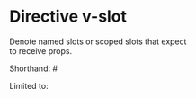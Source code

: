 # Directive v-slot

Denote named slots or scoped slots that expect  
to receive props.  

Shorthand: #  

Limited to:  
    <template>
    components (for a lone default slot with props)

```js
<!-- Named slots -->
<BaseLayout>
  <template v-slot:header>
    Header content
  </template>

  <template v-slot:default>
    Default slot content
  </template>

  <template v-slot:footer>
    Footer content
  </template>
</BaseLayout>

<!-- Named slot that receives props -->
<InfiniteScroll>
  <template v-slot:item="slotProps">
    <div class="item">
      {{ slotProps.item.text }}
    </div>
  </template>
</InfiniteScroll>

<!-- Default slot that receive props, with destructuring -->
<Mouse v-slot="{ x, y }">
  Mouse position: {{ x }}, {{ y }}
</Mouse>
```
